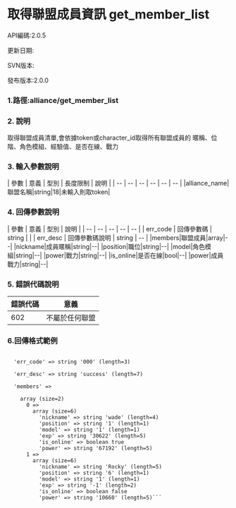 # 取得聯盟成員資訊 get_member_list


API編碼:2.0.5

> 



更新日期:

> 

SVN版本:

> 

發布版本:2.0.0
### 1.路徑:alliance/get_member_list

### 2. 說明

取得聯盟成員清單,會依據token或character_id取得所有聯盟成員的
暱稱、位階、角色模組、經驗值、是否在線、戰力
### 3. 輸入參數說明


| 參數 | 意義 | 型別 | 長度限制 | 說明 |
| -- | -- | -- | -- | -- | -- |
|alliance_name|聯盟名稱|string|18|未輸入則取token|

### 4. 回傳參數說明
| 參數 | 意義 | 型別 | 說明 |
| -- | -- | -- | -- | -- |
| err_code | 回傳參數碼 | string |  |
| err_desc | 回傳參數碼說明 | string | -- |
|members|聯盟成員|array|--|
|nickname|成員暱稱|string|--|
|position|職位|string|--|
|model|角色模組|string|--|
|power|戰力|string|--|
|is_online|是否在線|bool|--|
|power|成員戰力|string|--|


### 5. 錯誤代碼說明
|錯誤代碼|意義|
|--|--|
|602|不屬於任何聯盟|

### 6.回傳格式範例

```array (size=3)

  'err_code' => string '000' (length=3)
  
  'err_desc' => string 'success' (length=7)
  
  'members' => 
  
    array (size=2)
      0 => 
        array (size=6)
          'nickname' => string 'wade' (length=4)
          'position' => string '1' (length=1)
          'model' => string '1' (length=1)
          'exp' => string '30622' (length=5)
          'is_online' => boolean true
          'power' => string '67192' (length=5)
      1 => 
        array (size=6)
          'nickname' => string 'Rocky' (length=5)
          'position' => string '6' (length=1)
          'model' => string '1' (length=1)
          'exp' => string '-1' (length=2)
          'is_online' => boolean false
          'power' => string '10660' (length=5)```
